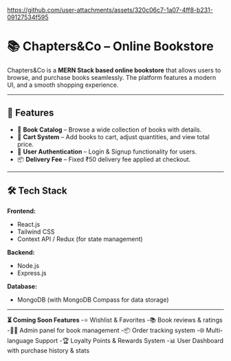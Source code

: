 

https://github.com/user-attachments/assets/320c06c7-1a07-4ff8-b231-09127534f595



# 📚 Chapters&Co – Online Bookstore  

Chapters&Co is a **MERN Stack based online bookstore** that allows users to browse, and purchase books seamlessly. The platform features a modern UI, and a smooth shopping experience.  

---

## 🚀 Features  

- 📖 **Book Catalog** – Browse a wide collection of books with details.   
- 🛒 **Cart System** – Add books to cart, adjust quantities, and view total price.   
- 👤 **User Authentication** – Login & Signup functionality for users.  
- 📦 **Delivery Fee** – Fixed ₹50 delivery fee applied at checkout.  

---

## 🛠️ Tech Stack  

**Frontend:**  
- React.js  
- Tailwind CSS  
- Context API / Redux (for state management)  

**Backend:**  
- Node.js  
- Express.js  

**Database:**  
- MongoDB (with MongoDB Compass for data storage)  

---

**⏳ Coming Soon Features**
-⭐ Wishlist & Favorites
-📚 Book reviews & ratings
-👩‍🏫 Admin panel for book management
-📦 Order tracking system
-🌐 Multi-language Support
-🏆 Loyalty Points & Rewards System
-📊 User Dashboard with purchase history & stats
